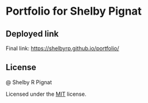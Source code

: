 # Portfolio for Shelby Pignat

## Deployed link

Final link: https://shelbyrp.github.io/portfolio/

## License

@ Shelby R Pignat

Licensed under the [MIT](LICENSE) license.